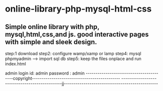 # online-library-php-mysql-html-css
Simple online library with php, mysql,html,css,and js. good interactive pages with simple and sleek design.
------------------------------------------------------------------------------------
step:1 download
step2: configure wamp/xamp or lamp
step4: mysql phpmyadmin --> import sql db
step5: keep the files onplace and run index.html

admin login id: admin
password : admin
-----------------------------------------copyright---------------------------------------------
-----------------------------------------------jj------------------------------------------------
